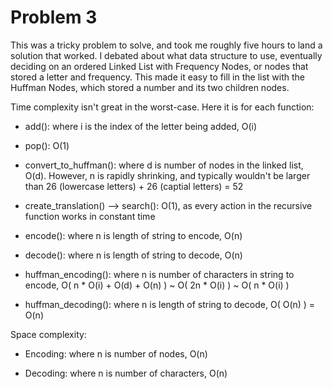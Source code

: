 # Problem 3

This was a tricky problem to solve, and took me roughly five hours to land a solution that worked. I debated about what data structure to use, eventually deciding on an ordered Linked List with Frequency Nodes, or nodes that stored a letter and frequency. This made it easy to fill in the list with the Huffman Nodes, which stored a number and its two children nodes.

Time complexity isn't great in the worst-case. Here it is for each function:

- add(): where i is the index of the letter being added, O(i)

- pop(): O(1)

- convert_to_huffman(): where d is number of nodes in the linked list, O(d). However, n is rapidly shrinking, and typically wouldn't be larger than 26 (lowercase letters) + 26 (captial letters) = 52

- create_translation() --> search(): O(1), as every action in the recursive function works in constant time 

- encode(): where n is length of string to encode, O(n)

- decode(): where n is length of string to decode, O(n)

- huffman_encoding(): where n is number of characters in string to encode, O( n * O(i) + O(d) + O(n) ) ~ O( 2n * O(i) ) ~ O( n * O(i) )

- huffman_decoding(): where n is length of string to decode, O( O(n) ) = O(n)

Space complexity: 

- Encoding: where n is number of nodes, O(n)

- Decoding: where n is number of characters, O(n)